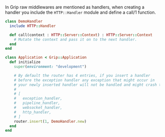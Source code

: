 In Grip raw middlewares are mentioned as handlers, when creating a handler you include the `HTTP::Handler` module and define a call/1 function.

```ruby
class DemoHandler
  include HTTP::Handler

  def call(context : HTTP::Server::Context) : HTTP::Server::Context
    # Mutate the context and pass it on to the next handler.
  end
end

class Application < Grip::Application
  def initialize
    super(environment: "development")

    # By default the router has 4 entries, if you insert a handler
    # before the exception handler any exception that might occur in
    # your newly inserted handler will not be handled and might crash the application.
    #
    # [
    #   exception_handler,
    #   pipeline_handler,
    #   websocket_handler,
    #   http_handler,
    # ]
    router.insert(1, DemoHandler.new)
  end
end
```
